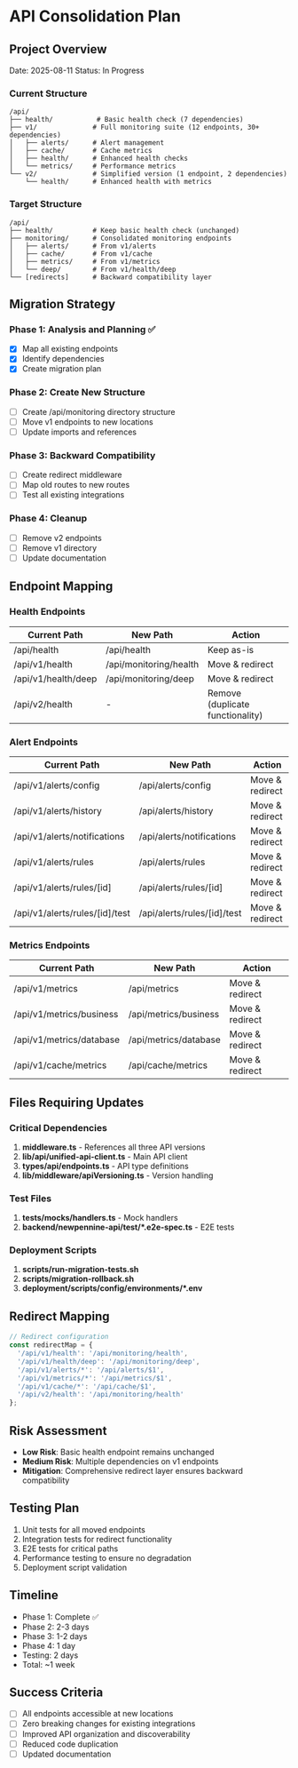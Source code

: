 # API Consolidation Plan
## Project Overview
Date: 2025-08-11
Status: In Progress

### Current Structure
```
/api/
├── health/           # Basic health check (7 dependencies)
├── v1/              # Full monitoring suite (12 endpoints, 30+ dependencies)
│   ├── alerts/      # Alert management
│   ├── cache/       # Cache metrics
│   ├── health/      # Enhanced health checks
│   └── metrics/     # Performance metrics
└── v2/              # Simplified version (1 endpoint, 2 dependencies)
    └── health/      # Enhanced health with metrics
```

### Target Structure
```
/api/
├── health/          # Keep basic health check (unchanged)
├── monitoring/      # Consolidated monitoring endpoints
│   ├── alerts/      # From v1/alerts
│   ├── cache/       # From v1/cache
│   ├── metrics/     # From v1/metrics
│   └── deep/        # From v1/health/deep
└── [redirects]      # Backward compatibility layer
```

## Migration Strategy

### Phase 1: Analysis and Planning ✅
- [x] Map all existing endpoints
- [x] Identify dependencies
- [x] Create migration plan

### Phase 2: Create New Structure
- [ ] Create /api/monitoring directory structure
- [ ] Move v1 endpoints to new locations
- [ ] Update imports and references

### Phase 3: Backward Compatibility
- [ ] Create redirect middleware
- [ ] Map old routes to new routes
- [ ] Test all existing integrations

### Phase 4: Cleanup
- [ ] Remove v2 endpoints
- [ ] Remove v1 directory
- [ ] Update documentation

## Endpoint Mapping

### Health Endpoints
| Current Path | New Path | Action |
|-------------|----------|--------|
| /api/health | /api/health | Keep as-is |
| /api/v1/health | /api/monitoring/health | Move & redirect |
| /api/v1/health/deep | /api/monitoring/deep | Move & redirect |
| /api/v2/health | - | Remove (duplicate functionality) |

### Alert Endpoints
| Current Path | New Path | Action |
|-------------|----------|--------|
| /api/v1/alerts/config | /api/alerts/config | Move & redirect |
| /api/v1/alerts/history | /api/alerts/history | Move & redirect |
| /api/v1/alerts/notifications | /api/alerts/notifications | Move & redirect |
| /api/v1/alerts/rules | /api/alerts/rules | Move & redirect |
| /api/v1/alerts/rules/[id] | /api/alerts/rules/[id] | Move & redirect |
| /api/v1/alerts/rules/[id]/test | /api/alerts/rules/[id]/test | Move & redirect |

### Metrics Endpoints
| Current Path | New Path | Action |
|-------------|----------|--------|
| /api/v1/metrics | /api/metrics | Move & redirect |
| /api/v1/metrics/business | /api/metrics/business | Move & redirect |
| /api/v1/metrics/database | /api/metrics/database | Move & redirect |
| /api/v1/cache/metrics | /api/cache/metrics | Move & redirect |

## Files Requiring Updates

### Critical Dependencies
1. **middleware.ts** - References all three API versions
2. **lib/api/unified-api-client.ts** - Main API client
3. **types/api/endpoints.ts** - API type definitions
4. **lib/middleware/apiVersioning.ts** - Version handling

### Test Files
1. **__tests__/mocks/handlers.ts** - Mock handlers
2. **backend/newpennine-api/test/*.e2e-spec.ts** - E2E tests

### Deployment Scripts
1. **scripts/run-migration-tests.sh**
2. **scripts/migration-rollback.sh**
3. **deployment/scripts/config/environments/*.env**

## Redirect Mapping
```typescript
// Redirect configuration
const redirectMap = {
  '/api/v1/health': '/api/monitoring/health',
  '/api/v1/health/deep': '/api/monitoring/deep',
  '/api/v1/alerts/*': '/api/alerts/$1',
  '/api/v1/metrics/*': '/api/metrics/$1',
  '/api/v1/cache/*': '/api/cache/$1',
  '/api/v2/health': '/api/monitoring/health'
};
```

## Risk Assessment
- **Low Risk**: Basic health endpoint remains unchanged
- **Medium Risk**: Multiple dependencies on v1 endpoints
- **Mitigation**: Comprehensive redirect layer ensures backward compatibility

## Testing Plan
1. Unit tests for all moved endpoints
2. Integration tests for redirect functionality
3. E2E tests for critical paths
4. Performance testing to ensure no degradation
5. Deployment script validation

## Timeline
- Phase 1: Complete ✅
- Phase 2: 2-3 days
- Phase 3: 1-2 days
- Phase 4: 1 day
- Testing: 2 days
- Total: ~1 week

## Success Criteria
- [ ] All endpoints accessible at new locations
- [ ] Zero breaking changes for existing integrations
- [ ] Improved API organization and discoverability
- [ ] Reduced code duplication
- [ ] Updated documentation